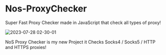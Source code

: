 # Nos-ProxyChecker
Super Fast Proxy Checker made in JavaScript that check all types of proxy!

![2023-07-28 02-30-01](https://github.com/Exoduf0/Nos-ProxyChecker/assets/119462427/8f0c91d4-df25-4fdd-b573-83330a16dd5f)

NoS Proxy Checker is my new Project it Checks Socks4 / Socks5 / HTTP and HTTPS proxies!
